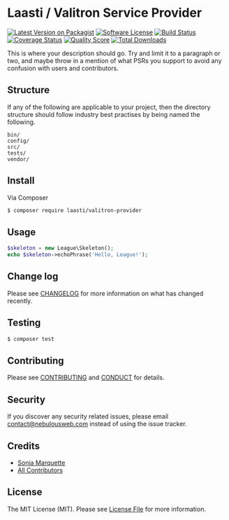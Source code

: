 # Laasti / Valitron Service Provider

[![Latest Version on Packagist][ico-version]][link-packagist]
[![Software License][ico-license]](LICENSE.md)
[![Build Status][ico-travis]][link-travis]
[![Coverage Status][ico-scrutinizer]][link-scrutinizer]
[![Quality Score][ico-code-quality]][link-code-quality]
[![Total Downloads][ico-downloads]][link-downloads]

This is where your description should go. Try and limit it to a paragraph or two, and maybe throw in a mention of what
PSRs you support to avoid any confusion with users and contributors.

## Structure

If any of the following are applicable to your project, then the directory structure should follow industry best practises by being named the following.

```
bin/        
config/
src/
tests/
vendor/
```


## Install

Via Composer

``` bash
$ composer require laasti/valitron-provider
```

## Usage

``` php
$skeleton = new League\Skeleton();
echo $skeleton->echoPhrase('Hello, League!');
```

## Change log

Please see [CHANGELOG](CHANGELOG.md) for more information on what has changed recently.

## Testing

``` bash
$ composer test
```

## Contributing

Please see [CONTRIBUTING](CONTRIBUTING.md) and [CONDUCT](CONDUCT.md) for details.

## Security

If you discover any security related issues, please email contact@nebulousweb.com instead of using the issue tracker.

## Credits

- [Sonia Marquette][link-author]
- [All Contributors][link-contributors]

## License

The MIT License (MIT). Please see [License File](LICENSE.md) for more information.

[ico-version]: https://img.shields.io/packagist/v/laasti/valitron-provider.svg?style=flat-square
[ico-license]: https://img.shields.io/badge/license-MIT-brightgreen.svg?style=flat-square
[ico-travis]: https://img.shields.io/travis/laasti/valitron-provider/master.svg?style=flat-square
[ico-scrutinizer]: https://img.shields.io/scrutinizer/coverage/g/laasti/valitron-provider.svg?style=flat-square
[ico-code-quality]: https://img.shields.io/scrutinizer/g/laasti/valitron-provider.svg?style=flat-square
[ico-downloads]: https://img.shields.io/packagist/dt/laasti/valitron-provider.svg?style=flat-square

[link-packagist]: https://packagist.org/packages/laasti/valitron-provider
[link-travis]: https://travis-ci.org/laasti/valitron-provider
[link-scrutinizer]: https://scrutinizer-ci.com/g/laasti/valitron-provider/code-structure
[link-code-quality]: https://scrutinizer-ci.com/g/laasti/valitron-provider
[link-downloads]: https://packagist.org/packages/laasti/valitron-provider
[link-author]: https://github.com/nebulousGirl
[link-contributors]: ../../contributors
